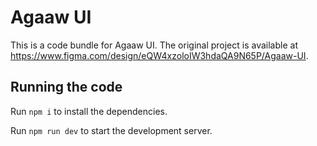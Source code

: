 
  # Agaaw UI

  This is a code bundle for Agaaw UI. The original project is available at https://www.figma.com/design/eQW4xzoloIW3hdaQA9N65P/Agaaw-UI.

  ## Running the code

  Run `npm i` to install the dependencies.

  Run `npm run dev` to start the development server.
  